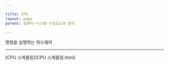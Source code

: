 ```yaml
---

title: CPU
layout: page
parent: 컴퓨터-시스템-구성요소의-정의

---
```


명령을 실행하는 하드웨어

***

[CPU 스케줄링](CPU 스케줄링.html)